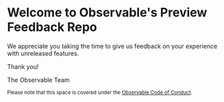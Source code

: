 # Welcome to Observable's Preview Feedback Repo

We appreciate you taking the time to give us feedback on your experience with unreleased features. 

Thank you!

The Observable Team

<sup>Please note that this space is covered under the [Observable Code of Conduct](https://observablehq.com/@observablehq/code-of-conduct)._</sup>_
